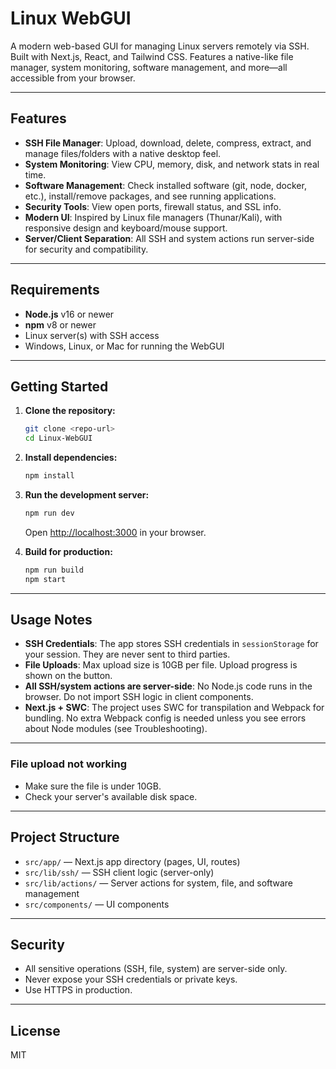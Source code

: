 # Linux WebGUI

A modern web-based GUI for managing Linux servers remotely via SSH. Built with Next.js, React, and Tailwind CSS. Features a native-like file manager, system monitoring, software management, and more—all accessible from your browser.

---

## Features

- **SSH File Manager**: Upload, download, delete, compress, extract, and manage files/folders with a native desktop feel.
- **System Monitoring**: View CPU, memory, disk, and network stats in real time.
- **Software Management**: Check installed software (git, node, docker, etc.), install/remove packages, and see running applications.
- **Security Tools**: View open ports, firewall status, and SSL info.
- **Modern UI**: Inspired by Linux file managers (Thunar/Kali), with responsive design and keyboard/mouse support.
- **Server/Client Separation**: All SSH and system actions run server-side for security and compatibility.

---

## Requirements

- **Node.js** v16 or newer
- **npm** v8 or newer
- Linux server(s) with SSH access
- Windows, Linux, or Mac for running the WebGUI

---

## Getting Started

1. **Clone the repository:**
   ```sh
   git clone <repo-url>
   cd Linux-WebGUI
   ```

2. **Install dependencies:**
   ```sh
   npm install
   ```

3. **Run the development server:**
   ```sh
   npm run dev
   ```
   Open [http://localhost:3000](http://localhost:3000) in your browser.

4. **Build for production:**
   ```sh
   npm run build
   npm start
   ```

---

## Usage Notes

- **SSH Credentials**: The app stores SSH credentials in `sessionStorage` for your session. They are never sent to third parties.
- **File Uploads**: Max upload size is 10GB per file. Upload progress is shown on the button.
- **All SSH/system actions are server-side**: No Node.js code runs in the browser. Do not import SSH logic in client components.
- **Next.js + SWC**: The project uses SWC for transpilation and Webpack for bundling. No extra Webpack config is needed unless you see errors about Node modules (see Troubleshooting).

---
 
### File upload not working
- Make sure the file is under 10GB.
- Check your server's available disk space.

---

## Project Structure

- `src/app/` — Next.js app directory (pages, UI, routes)
- `src/lib/ssh/` — SSH client logic (server-only)
- `src/lib/actions/` — Server actions for system, file, and software management
- `src/components/` — UI components

---

## Security
- All sensitive operations (SSH, file, system) are server-side only.
- Never expose your SSH credentials or private keys.
- Use HTTPS in production.

---

## License
MIT
